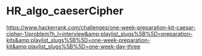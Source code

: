 # HR_algo_caeserCipher
https://www.hackerrank.com/challenges/one-week-preparation-kit-caesar-cipher-1/problem?h_l=interview&amp;playlist_slugs%5B%5D=preparation-kits&amp;playlist_slugs%5B%5D=one-week-preparation-kit&amp;playlist_slugs%5B%5D=one-week-day-three

